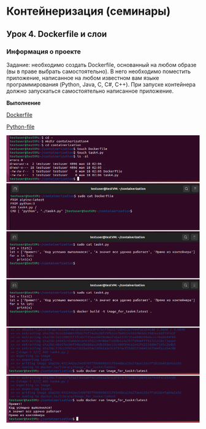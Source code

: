 ﻿# Контейнеризация (семинары)

## Урок 4. Dockerfile и слои

### **Информация о проекте**

Задание: необходимо создать Dockerfile, основанный на любом образе (вы в праве выбрать самостоятельно).
В него необходимо поместить приложение, написанное на любом известном вам языке программирования (Python, Java, C, С#, C++).
При запуске контейнера должно запускаться самостоятельно написанное приложение.




**Выполнение**

[Dockerfile](https://github.com/Ask1509/Containerization-Seminar_4/blob/main/Dockerfile)


[Python-file](https://github.com/Ask1509/Containerization-Seminar_4/blob/main/task4.py)

![command for linux containerization](https://github.com/Ask1509/Containerization-Seminar_4/blob/main/source/02-08-35.png)
![command for linux containerization](https://github.com/Ask1509/Containerization-Seminar_4/blob/main/source/02-09-34.png)
![command for linux containerization](https://github.com/Ask1509/Containerization-Seminar_4/blob/main/source/02-10-00.png)
![command for linux containerization](https://github.com/Ask1509/Containerization-Seminar_4/blob/main/source/02-10-58.png)
![command for linux containerization](https://github.com/Ask1509/Containerization-Seminar_4/blob/main/source/02-12-45.png)
![command for linux containerization](https://github.com/Ask1509/Containerization-Seminar_4/blob/main/source/02-12-54.png)




